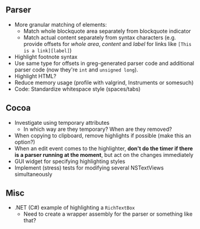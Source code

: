 Parser
------
- More granular matching of elements:
    - Match whole blockquote area separately from blockquote indicator
    - Match actual content separately from syntax characters (e.g. provide
      offsets for _whole area_, _content_ and _label_ for links like
      `[This is a link][label]`)
- Highlight footnote syntax
- Use same type for offsets in greg-generated parser code and additional
  parser code (now they're `int` and `unsigned long`).
- Highlight HTML?
- Reduce memory usage (profile with valgrind, Instruments or somesuch)
- Code: Standardize whitespace style (spaces/tabs)


Cocoa
-----
- Investigate using temporary attributes
	- In which way are they temporary? When are they removed?
- When copying to clipboard, remove highlights if possible (make this an option?)
- When an edit event comes to the highlighter, **don't do the timer if there
  is a parser running at the moment**, but act on the changes immediately
- GUI widget for specifying highlighting styles
- Implement (stress) tests for modifying several NSTextViews simultaneously


Misc
----
- .NET (C#) example of highlighting a `RichTextBox`
    - Need to create a wrapper assembly for the parser or something like that?

